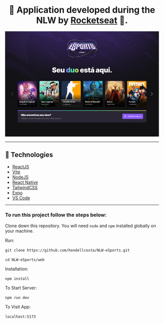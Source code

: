 <h1 align="center"> 
  🚀 Application developed during the NLW by <a href='https://www.rocketseat.com.br/' target='_blank'>Rocketseat</a> 🚀.
</h1>

<p align="center">
    <img alt="Project" title="Project Landing Page" src="assets/project.png" width="650px" />
</p>

---

## 🔧 Technologies

- [ReactJS](https://https://reactjs.org/)
- [Vite](https://vitejs.dev/)
- [NodeJS](https://nodejs.org/)
- [React Native](https://reactnative.dev/)
- [TailwindCSS](https://tailwindcss.com/)
- [Expo](https://expo.dev/)
- [VS Code](https://code.visualstudio.com/)

---

### To run this project follow the steps below:  

Clone down this repository. You will need `node` and `npm` installed globally on your machine.

Run:

`git clone https://github.com/hendellcosta/NLW-eSports.git`

`cd NLW-eSports/web`

Installation:

`npm install`

To Start Server:

`npm run dev`  

To Visit App:

`localhost:5173`  

<!-- Hendell Costa -->
